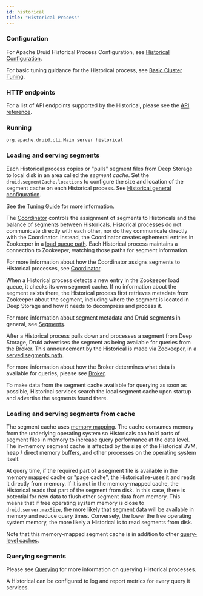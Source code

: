 ```yaml
---
id: historical
title: "Historical Process"
---
```


<!--
  ~ Licensed to the Apache Software Foundation (ASF) under one
  ~ or more contributor license agreements.  See the NOTICE file
  ~ distributed with this work for additional information
  ~ regarding copyright ownership.  The ASF licenses this file
  ~ to you under the Apache License, Version 2.0 (the
  ~ "License"); you may not use this file except in compliance
  ~ with the License.  You may obtain a copy of the License at
  ~
  ~   http://www.apache.org/licenses/LICENSE-2.0
  ~
  ~ Unless required by applicable law or agreed to in writing,
  ~ software distributed under the License is distributed on an
  ~ "AS IS" BASIS, WITHOUT WARRANTIES OR CONDITIONS OF ANY
  ~ KIND, either express or implied.  See the License for the
  ~ specific language governing permissions and limitations
  ~ under the License.
  -->


### Configuration

For Apache Druid Historical Process Configuration, see [Historical Configuration](../configuration/index.md#historical).

For basic tuning guidance for the Historical process, see [Basic Cluster Tuning](../operations/basic-cluster-tuning.html#historical).

### HTTP endpoints

For a list of API endpoints supported by the Historical, please see the [API reference](../operations/api-reference.md#historical).

### Running

```
org.apache.druid.cli.Main server historical
```

### Loading and serving segments

Each Historical process copies or "pulls" segment files from Deep Storage to local disk in an area called the *segment cache*.  Set the `druid.segmentCache.locations` to configure the size and location of the segment cache on each Historical process. See [Historical general configuration](../configuration/index.html#historical-general-configuration).

See the [Tuning Guide](../operations/basic-cluster-tuning.html#segment-cache-size) for more information.

The [Coordinator](../design/coordinator.html) controls the assignment of segments to Historicals and the balance of segments between Historicals. Historical processes do not communicate directly with each other, nor do they communicate directly with the Coordinator.  Instead, the Coordinator creates ephemeral entries in Zookeeper in a [load queue path](../configuration/index.html#path-configuration). Each Historical process maintains a connection to Zookeeper, watching those paths for segment information.

For more information about how the Coordinator assigns segments to Historical processes, see [Coordinator](../design/coordinator.html).

When a Historical process detects a new entry in the Zookeeper load queue, it checks its own segment cache. If no information about the segment exists there, the Historical process first retrieves metadata from Zookeeper about the segment, including where the segment is located in Deep Storage and how it needs to decompress and process it.

For more information about segment metadata and Druid segments in general, see [Segments](../design/segments.html). 

After a Historical process pulls down and processes a segment from Deep Storage, Druid advertises the segment as being available for queries from the Broker.  This announcement by the Historical is made via Zookeeper, in a [served segments path](../configuration/index.html#path-configuration).

For more information about how the Broker determines what data is available for queries, please see [Broker](broker.html).

To make data from the segment cache available for querying as soon as possible, Historical services search the local segment cache upon startup and advertise the segments found there.

### Loading and serving segments from cache

The segment cache uses [memory mapping](https://en.wikipedia.org/wiki/Mmap). The cache consumes memory from the underlying operating system so Historicals can hold parts of segment files in memory to increase query performance at the data level.  The in-memory segment cache is affected by the size of the Historical JVM, heap / direct memory buffers, and other processes on the operating system itself.

At query time, if the required part of a segment file is available in the memory mapped cache or "page cache", the Historical re-uses it and reads it directly from memory.  If it is not in the memory-mapped cache, the Historical reads that part of the segment from disk. In this case, there is potential for new data to flush other segment data from memory. This means that if free operating system memory is close to `druid.server.maxSize`, the more likely that segment data will be available in memory and reduce query times.  Conversely, the lower the free operating system memory, the more likely a Historical is to read segments from disk.

Note that this memory-mapped segment cache is in addition to other [query-level caches](../querying/caching.html).

### Querying segments

Please see [Querying](../querying/querying.md) for more information on querying Historical processes.

A Historical can be configured to log and report metrics for every query it services.
